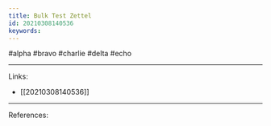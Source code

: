 ```yaml
---
title: Bulk Test Zettel
id: 20210308140536
keywords:
---
```

#alpha #bravo #charlie #delta #echo

---
Links:

- [[20210308140536]]

---
References:
